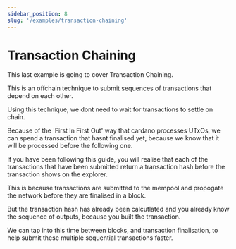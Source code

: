 ```yaml
---
sidebar_position: 8
slug: '/examples/transaction-chaining'
---
```


# Transaction Chaining

This last example is going to cover Transaction Chaining.

This is an offchain technique to submit sequences of transactions that depend on each other.

Using this technique, we dont need to wait for transactions to settle on chain.

Because of the 'First In First Out' way that cardano processes UTxOs, we can spend a transaction that hasnt finalised yet, because we know that it will be processed before the following one.

If you have been following this guide, you will realise that each of the transactions that have been submitted return a transaction hash before the transaction shows on the explorer. 

This is because transactions are submitted to the mempool and propogate the network before they are finalised in a block. 

But the transaction hash has already been calcutlated and you already know the sequence of outputs, because you built the transaction.

We can tap into this time between blocks, and transaction finalisation, to help submit these multiple sequential transactions faster.